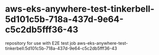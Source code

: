 # aws-eks-anywhere-test-tinkerbell-5d101c5b-718a-437d-9e64-c5c2db5fff36-43
repository for use with E2E test job aws-eks-anywhere-test-tinkerbell:5d101c5b-718a-437d-9e64-c5c2db5fff36-43

